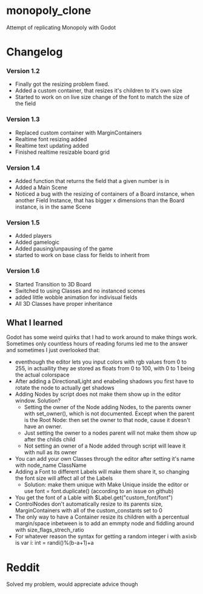 # monopoly_clone
Attempt of replicating Monopoly with Godot

# Changelog
### Version 1.2
- Finally got the resizing problem fixed.
- Added a custom container, that resizes it's children to it's own size
- Started to work on on live size change of the font to match the size of the field
### Version 1.3
- Replaced custom container with MarginContainers
- Realtime font resizing added
- Realtime text updating added
- Finished realtime resizable board grid
### Version 1.4
- Added function that returns the field  that a given number is in
- Added a Main Scene
- Noticed a bug with the resizing of containers of a Board instance, when another Field Instance, that has bigger x dimensions than the Board instance, is in the same Scene
### Version 1.5
- Added players
- Added gamelogic
- Added pausing/unpausing of the game
- started to work on base class for fields to inherit from
### Version 1.6
- Started Transition to 3D Board
- Switched to using Classes and no instanced scenes
- added little wobble animation for indivisual fields
- All 3D Classes have proper inheritance
## What I learned
Godot has some weird quirks that I had to work around to make things work. Sometimes only countless hours of reading forums led me to the answer and sometimes I just overlooked that:
- eventhough the editor lets you input colors with rgb values from 0 to 255, in actuallity they ae stored as floats from 0 to 100, with 0 to 1 being the actual colorspace 
- After adding a DirectionalLight and enabeling shadows you first have to rotate the node to actually get shadows
- Adding Nodes by script does not make them show up in the editor window. Solution?
  - Setting the owner of the Node adding Nodes, to the parents owner with set_owner(), which is not documented. Except when the parent is the Root Node: then set the owner to that node, cause it doesn't have an owner.
  - Just setting the owner to a nodes parent will not make them show up after the childs child
  - Not setting an owner of a Node added through script will leave it with null as its owner
- You can add your own Classes through the editor after setting it's name with node_name ClassName
- Adding a Font to different Labels will make them share it, so changing the font size will affect all of the Labels
  - Solution: make them unique with Make Unique inside the editor or use font = font.duplicate() (according to an issue on github)
- You get the font of a Lable with $Label.get("custom_font/font")
- ControlNodes don't automatically resize to its parents size, MarginContainers with all of the custom_constants set to 0
- The only way to have a Container resize its children with a percentual margin/space inbetween is to add an emmpty node and fiddling around with size_flags_strech_ratio
- For whatever reason the syntax for getting a random integer i with a≤i≤b is var i: int = randi()%(b-a+1)+a
# Reddit
Solved my problem, would appreciate advice though
